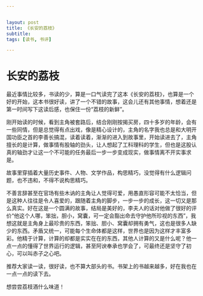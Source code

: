```yaml
---


layout: post
title: 《长安的荔枝》
subtitle: 
tags: [读书, 书评]

---
```


<head>
    <script src="https://cdn.mathjax.org/mathjax/latest/MathJax.js?config=TeX-AMS-MML_HTMLorMML" type="text/javascript"></script>
    <script type="text/x-mathjax-config">
        MathJax.Hub.Config({
            tex2jax: {
            skipTags: ['script', 'noscript', 'style', 'textarea', 'pre'],
            inlineMath: [['$','$']]
            }
        });
    </script>
</head>


# 长安的荔枝

最近事情比较多，书读的少，算是一口气读完了这本《长安的荔枝》，也算是一个好的开始，这本书很好读，讲了一个不错的故事，这会儿还有其他事情，想着还是第一时间写下这读后感，也保住一份“荔枝的新鲜”。

刚开始读的时候，看到主角被套路后，结合刚刚按揭买房，四十多岁的年龄，会有一些同情，但是总觉得有点出戏，像是精心设计的，主角的名字我也总是和大明开国功臣之首的李善长搞混，读着读着，渐渐的进入到故事里，开始读进去了，主角擅长的是计算，做事情有股轴的劲头，让人想起了工科理科的学生，但也是这股认真的轴劲才让这一个不可能的任务最后一步一步变成现实，做事情离不开实事求是。

故事里穿插着大量历史事件、人物、文学作品，构思精巧，没觉得有什么逻辑问题，也不违和，不得不说构思精巧。

不善言辞甚至在官场有些木讷的主角让人觉得可爱，用愚直形容可能不太恰当，但是这种人往往是令人喜爱的，跟随着主角的脚步，一步一步的成长，这一切又是那么真实。好在这是一个圆满的故事，结局是美好的，李夫人的话对他做了很好的评价“他这个人哪，笨拙，胆小，窝囊，可一定会豁出命去守护他所珍视的东西”，我想这就是主角身上最珍贵的东西，笨拙、胆小、窝囊却拥有勇气，这也是很多人缺少的东西。矛盾又统一，可能每个生命体都是这样，世界也是因为这样才丰富多彩。他精于计算，计算的却都是实实在在的东西，其他人计算的又是什么呢？他一点一点的懂得了世界运行的逻辑，甚至阿谀奉承也学会了，可最终还是坚守了初心，可以叫赤子之心吧。

推荐大家读一读，很好读，也不算大部头的书。书架上的书越来越多，好在我也在一点一点的读下去。

想尝尝荔枝酒什么味道！
